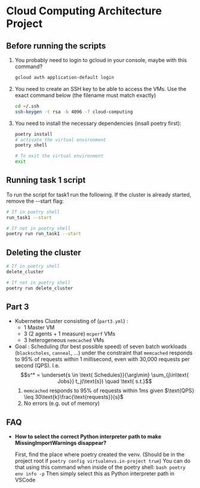 # Cloud Computing Architecture Project

## Before running the scripts

1. You probably need to login to gcloud in your console, maybe with this command?
    ```bash
    gcloud auth application-default login
    ```
2. You need to create an SSH key to be able to access the VMs. Use the exact command below (the filename must match exactly)
    ```bash
    cd ~/.ssh
    ssh-keygen -t rsa -b 4096 -f cloud-computing
    ```

3. You need to install the necessary dependencies (insall poetry first):
    ```bash
    poetry install
    # activate the virtual environment
    poetry shell

    # To exit the virtual environment
    exit
    ```

## Running task 1 script

To run the script for task1 run the following. If the cluster is already started, remove the --start flag:
```bash
# If in poetry shell
run_task1 --start

# If not in poetry shell
poetry run run_task1 --start

```

## Deleting the cluster

```bash
# If in poetry shell
delete_cluster

# If not in poetry shell
poetry run delete_cluster
```

## Part 3

- Kubernetes Cluster consisting of (`part3.yml`) :
  - 1 Master VM
  - 3 (2 agents + 1 measure) `mcperf` VMs
  - 3 heterogeneous `nemcached` VMs
- Goal : Scheduling (for best possible speed) of seven batch workloads (`blackscholes`, `canneal`, ...) under the constraint that `memcached` responds to 95% of requests within 1 millisecond, even with 30,000 requests per second (QPS). I.e.
  $$s^* = \underset{s \in \text{ Schedules}}{\arg\min} \sum_{j\in\text{ Jobs}} t_j(\text{s}) \quad \text{ s.t.}$$
  1. `memcached` responds to $95\%$ of requests within $1$ms given $\text{QPS} \leq 30\text{k}\frac{\text{requests}}{s}$
  2. No errors (e.g. out of memory)

## FAQ
- **How to select the correct Python interpreter path to make MissingImportWarnings disappear?**

    First, find the place where poetry created the venv. (Should be in the project root if `poetry config virtualenvs.in-project true`)
    You can do that using this command when inside of the poetry shell: `bash poetry env info -p`
    Then simply select this as Python interpreter path in VSCode
